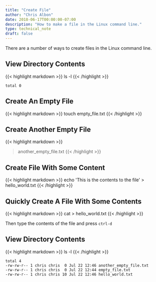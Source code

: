```yaml
---
title: "Create File"
author: "Chris Albon"
date: 2018-06-17T00:00:00-07:00
description: "How to make a file in the Linux command line."
type: technical_note
draft: false
---
```


There are a number of ways to create files in the Linux command line.

## View Directory Contents

{{< highlight markdown >}}
ls -l
{{< /highlight >}}
```
total 0
```

## Create An Empty File

{{< highlight markdown >}}
touch empty_file.txt
{{< /highlight >}}

## Create Another Empty File

{{< highlight markdown >}}
> another_empty_file.txt
{{< /highlight >}}

## Create File With Some Content

{{< highlight markdown >}}
echo 'This is the contents to the file' > hello_world.txt
{{< /highlight >}}

## Quickly Create A File With Some Contents

{{< highlight markdown >}}
cat > hello_world.txt
{{< /highlight >}}

Then type the contents of the file and press `ctrl-d`

## View Directory Contents

{{< highlight markdown >}}
ls -l
{{< /highlight >}}
```
total 4
-rw-rw-r-- 1 chris chris  0 Jul 22 12:46 another_empty_file.txt
-rw-rw-r-- 1 chris chris  0 Jul 22 12:44 empty_file.txt
-rw-rw-r-- 1 chris chris 10 Jul 22 12:46 hello_world.txt
```